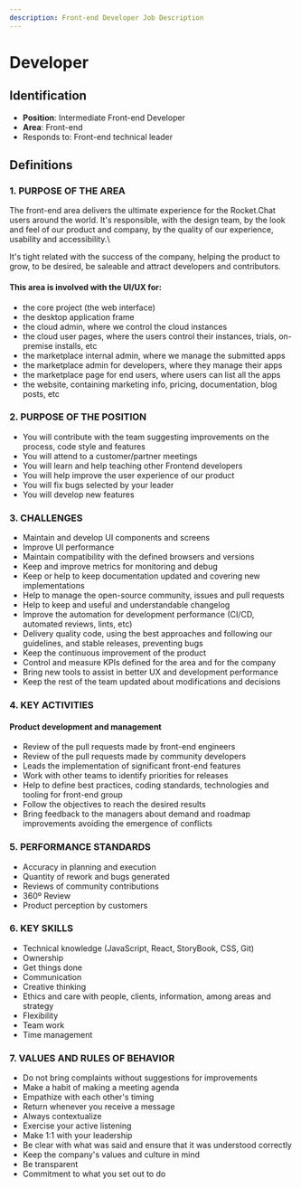 ```yaml
---
description: Front-end Developer Job Description
---
```


# Developer

## Identification

* **Position**: Intermediate Front-end Developer
* **Area**: Front-end
* Responds to: Front-end technical leader

## Definitions

### 1. PURPOSE OF THE AREA

The front-end area delivers the ultimate experience for the Rocket.Chat users around the world. It's responsible, with the design team, by the look and feel of our product and company, by the quality of our experience, usability and accessibility.\

It's tight related with the success of the company, helping the product to grow, to be desired, be saleable and attract developers and contributors.

#### This area is involved with the UI/UX for:

* the core project \(the web interface\)
* the desktop application frame
* the cloud admin, where we control the cloud instances
* the cloud user pages, where the users control their instances, trials, on-premise installs, etc
* the marketplace internal admin, where we manage the submitted apps
* the marketplace admin for developers, where they manage their apps
* the marketplace page for end users, where users can list all the apps
* the website, containing marketing info, pricing, documentation, blog posts, etc

### 2. PURPOSE OF THE POSITION

* You will contribute with the team suggesting improvements on the process, code style and features
* You will attend to a customer/partner meetings
* You will learn and help teaching other Frontend developers
* You will help improve the user experience of our product
* You will fix bugs selected by your leader
* You will develop new features

### 3. CHALLENGES

* Maintain and develop UI components and screens
* Improve UI performance
* Maintain compatibility with the defined browsers and versions
* Keep and improve metrics for monitoring and debug
* Keep or help to keep documentation updated and covering new implementations
* Help to manage the open-source community, issues and pull requests
* Help to keep and useful and understandable changelog
* Improve the automation for development performance \(CI/CD, automated reviews, lints, etc\)
* Delivery quality code, using the best approaches and following our guidelines, and stable releases, preventing bugs
* Keep the continuous improvement of the product
* Control and measure KPIs defined for the area and for the company
* Bring new tools to assist in better UX and development performance
* Keep the rest of the team updated about modifications and decisions

### 4. KEY ACTIVITIES

#### Product development and management

* Review of the pull requests made by front-end engineers
* Review of the pull requests made by community developers
* Leads the implementation of significant front-end features
* Work with other teams to identify priorities for releases
* Help to define best practices, coding standards, technologies and tooling for front-end group
* Follow the objectives to reach the desired results
* Bring feedback to the managers about demand and roadmap improvements avoiding the emergence of conflicts

### 5. PERFORMANCE STANDARDS

* Accuracy in planning and execution
* Quantity of rework and bugs generated
* Reviews of community contributions
* 360º Review
* Product perception by customers

### 6. KEY SKILLS

* Technical knowledge \(JavaScript, React, StoryBook, CSS, Git\)
* Ownership
* Get things done
* Communication
* Creative thinking
* Ethics and care with people, clients, information, among areas and strategy
* Flexibility
* Team work
* Time management

### 7. VALUES AND RULES OF BEHAVIOR

* Do not bring complaints without suggestions for improvements
* Make a habit of making a meeting agenda
* Empathize with each other's timing
* Return whenever you receive a message
* Always contextualize
* Exercise your active listening
* Make 1:1 with your leadership
* Be clear with what was said and ensure that it was understood correctly
* Keep the company's values and culture in mind
* Be transparent
* Commitment to what you set out to do

